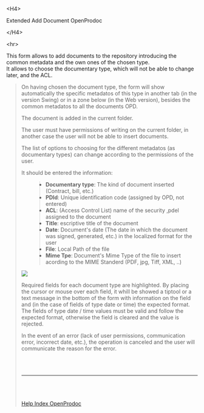 

&lt;H4&gt;

Extended Add Document OpenProdoc

&lt;/H4&gt;



&lt;hr&gt;


<p>This form allows to add documents to the repository introducing the common metadata and the own ones of the chosen type.<br>
It allows to choose the documentary type, which will not be able to change later, and the ACL.<br>
<blockquote>On having chosen the document type, the form will show automatically the specific metadatos of this type in another tab (in the version Swing) or in a zone below (in the Web version), besides the common metadatos to all the documents OPD.</p>
<p>The document is added in the current folder. </p>
<p>The user must have permissions of writing on the current folder, in another case the user will not be able to insert documents.</p>
<p>The list of options to choosing for the different metadatos (as documentary types) can change according to the permissions of the user. </p>
<p>It should be entered the information:</p>
<ul>
<blockquote><li><b>Documentary type</b>: The kind of document inserted (Contract, bill, etc.)</li>
<li><b>PDId</b>: Unique identification code (assigned by OPD, not entered)</li>
<li><b>ACL</b>: (Access Control List) name of the security ,pdel assigned to the document</li>
<li><b>Title</b>: escriptive title of the document</li>
<li><b>Date</b>: Document's date (The date in which the document was signed, generated, etc.) in the localized format for the user</li>
<li><b>File</b>: Local Path of the file</li>
<li><b>Mime Tpe</b>: Document's Mime Type of the file to insert acording to the MIME Standerd (PDF, jpg, Tiff, XML, ..)</li>
</ul>
<p> <img src='http://dl.dropbox.com/u/49603479/OpenProdoc/EN/Img/AddDocExt.jpg' /> </p>
<p>Required fields for each document type are highlighted. By placing the cursor or mouse over each field, it whill be showed a tiptool or a text message in the bottom of the form with information on the field and (in the case of fields of type date or time) the expected format. The fields of type date / time values ​​must be valid and follow the expected format, otherwise the field is cleared and the value is rejected. </p>
<p>In the event of an error (lack of user permissions, communication error, incorrect date, etc.), the operation is canceled and the user will communicate the reason for the error.</p>
<br>
<br>
<hr><br>
<br>
<br>
<a href='EN_HelpIndex.md'>Help Index OpenProdoc</a>